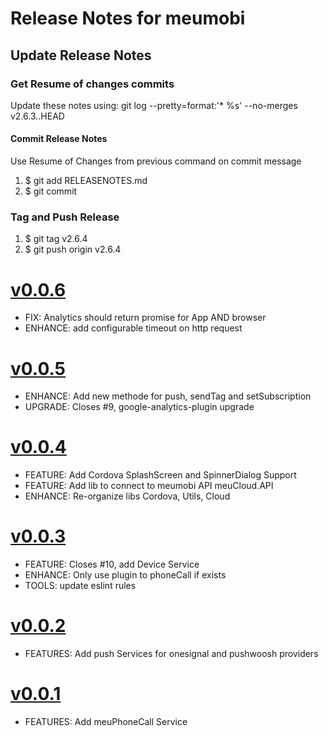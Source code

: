 # Release Notes for meumobi

## Update Release Notes
### Get Resume of changes commits
Update these notes using: git log --pretty=format:'* %s' --no-merges v2.6.3..HEAD

#### Commit Release Notes
Use Resume of Changes from previous command on commit message

1. $ git add RELEASENOTES.md 
2. $ git commit 

### Tag and Push Release

1. $ git tag v2.6.4
2. $ git push origin v2.6.4 

<a name="v0.0.6"></a>
# [v0.0.6](https://github.com/meumobi/ng-meumobi-utils/compare/v0.0.5...v0.0.6)
* FIX: Analytics should return promise for App AND browser
* ENHANCE: add configurable timeout on http request

<a name="v0.0.5"></a>
# [v0.0.5](https://github.com/meumobi/ng-meumobi-utils/compare/v0.0.4...v0.0.5)

* ENHANCE: Add new methode for push, sendTag and setSubscription
* UPGRADE: Closes #9, google-analytics-plugin upgrade

<a name="v0.0.4"></a>
# [v0.0.4](https://github.com/meumobi/ng-meumobi-utils/compare/v0.0.3...v0.0.4)

* FEATURE: Add Cordova SplashScreen and SpinnerDialog Support
* FEATURE: Add lib to connect to meumobi API meuCloud.API
* ENHANCE: Re-organize libs Cordova, Utils, Cloud

<a name="v0.0.3"></a>
# [v0.0.3](https://github.com/meumobi/ng-meumobi-utils/compare/v0.0.2...v0.0.3)

* FEATURE: Closes #10, add Device Service
* ENHANCE: Only use plugin to phoneCall if exists
* TOOLS: update eslint rules

<a name="v0.0.2"></a>
# [v0.0.2](https://github.com/meumobi/ng-meumobi-utils/compare/v0.0.1...v0.0.2)

* FEATURES: Add push Services for onesignal and pushwoosh providers

<a name="v0.0.1"></a>
# [v0.0.1](https://github.com/meumobi/ng-meumobi-utils/compare/v0.0.0...v0.0.1)

* FEATURES: Add meuPhoneCall Service

